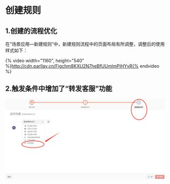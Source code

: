 # 创建规则
## 1.创建的流程优化
在“场景应用—新建规则”中，新建规则流程中的页面布局有所调整，调整后的使用样式如下：

{% video width="1160", height="540" %}http://cdn.parllay.cn/Figchm8KXU2N7heBfUUmlmPiHYvR{% endvideo %}

## 2.触发条件中增加了“转发客服”功能
![](/assets/1516078432.png)
